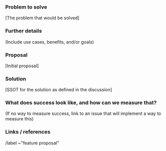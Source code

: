 ### Problem to solve

[The problem that would be solved]

### Further details

(Include use cases, benefits, and/or goals)

### Proposal

[Initial proposal]

### Solution

[SSOT for the solution as defined in the discussion]

### What does success look like, and how can we measure that?

(If no way to measure success, link to an issue that will implement a way to measure this)

### Links / references

/label ~"feature proposal"
